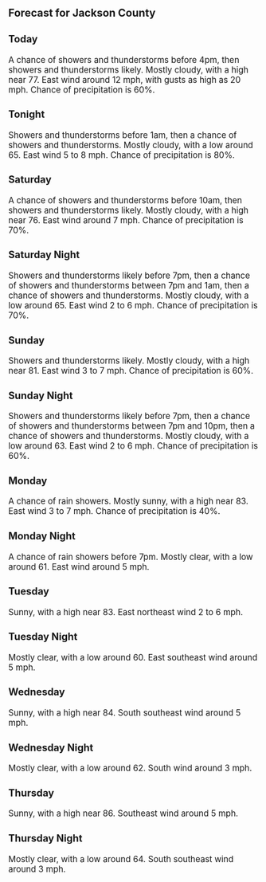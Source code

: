<div>
   <h2>Forecast for Jackson County</h2>
   <p>
      <div style="font-size:120%">
         <h3>Today</h3>A chance of showers and thunderstorms before 4pm, then showers and thunderstorms likely. Mostly cloudy, with a high near 77.
         East wind around 12 mph, with gusts as high as 20 mph. Chance of precipitation is 60%.<br></div>
   </p>
   <p>
      <div style="font-size:120%">
         <h3>Tonight</h3>Showers and thunderstorms before 1am, then a chance of showers and thunderstorms. Mostly cloudy, with a low around 65. East
         wind 5 to 8 mph. Chance of precipitation is 80%.<br></div>
   </p>
   <p>
      <div style="font-size:120%">
         <h3>Saturday</h3>A chance of showers and thunderstorms before 10am, then showers and thunderstorms likely. Mostly cloudy, with a high near
         76. East wind around 7 mph. Chance of precipitation is 70%.<br></div>
   </p>
   <p>
      <div style="font-size:120%">
         <h3>Saturday Night</h3>Showers and thunderstorms likely before 7pm, then a chance of showers and thunderstorms between 7pm and 1am, then a chance
         of showers and thunderstorms. Mostly cloudy, with a low around 65. East wind 2 to 6 mph. Chance of precipitation is 70%.<br></div>
   </p>
   <p>
      <div style="font-size:120%">
         <h3>Sunday</h3>Showers and thunderstorms likely. Mostly cloudy, with a high near 81. East wind 3 to 7 mph. Chance of precipitation is 60%.<br></div>
   </p>
   <p>
      <div style="font-size:120%">
         <h3>Sunday Night</h3>Showers and thunderstorms likely before 7pm, then a chance of showers and thunderstorms between 7pm and 10pm, then a chance
         of showers and thunderstorms. Mostly cloudy, with a low around 63. East wind 2 to 6 mph. Chance of precipitation is 60%.<br></div>
   </p>
   <p>
      <div style="font-size:120%">
         <h3>Monday</h3>A chance of rain showers. Mostly sunny, with a high near 83. East wind 3 to 7 mph. Chance of precipitation is 40%.<br></div>
   </p>
   <p>
      <div style="font-size:120%">
         <h3>Monday Night</h3>A chance of rain showers before 7pm. Mostly clear, with a low around 61. East wind around 5 mph.<br></div>
   </p>
   <p>
      <div style="font-size:120%">
         <h3>Tuesday</h3>Sunny, with a high near 83. East northeast wind 2 to 6 mph.<br></div>
   </p>
   <p>
      <div style="font-size:120%">
         <h3>Tuesday Night</h3>Mostly clear, with a low around 60. East southeast wind around 5 mph.<br></div>
   </p>
   <p>
      <div style="font-size:120%">
         <h3>Wednesday</h3>Sunny, with a high near 84. South southeast wind around 5 mph.<br></div>
   </p>
   <p>
      <div style="font-size:120%">
         <h3>Wednesday Night</h3>Mostly clear, with a low around 62. South wind around 3 mph.<br></div>
   </p>
   <p>
      <div style="font-size:120%">
         <h3>Thursday</h3>Sunny, with a high near 86. Southeast wind around 5 mph.<br></div>
   </p>
   <p>
      <div style="font-size:120%">
         <h3>Thursday Night</h3>Mostly clear, with a low around 64. South southeast wind around 3 mph.<br></div>
   </p>
</div>